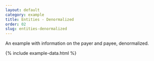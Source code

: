 ```yaml
---
layout: default
category: example
title: Entities - Denormalized
order: 02
slug: entities-denormalized
---
```


An example with information on the payer and payee, denormalized.

{% include example-data.html %}

